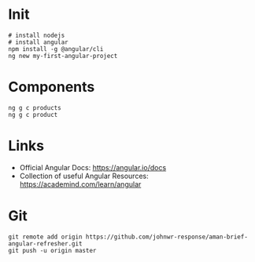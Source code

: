 # Init
```
# install nodejs
# install angular
npm install -g @angular/cli
ng new my-first-angular-project
```

# Components
```
ng g c products
ng g c product
```

# Links
- Official Angular Docs: https://angular.io/docs
- Collection of useful Angular Resources: https://academind.com/learn/angular

# Git
```
git remote add origin https://github.com/johnwr-response/aman-brief-angular-refresher.git
git push -u origin master
```
